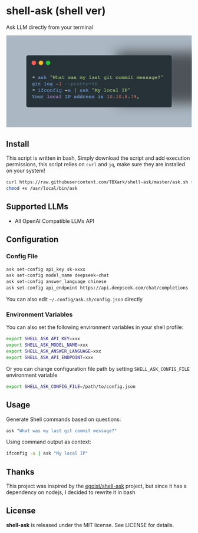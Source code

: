 # shell-ask (shell ver)

Ask LLM directly from your terminal

![](./preview.png)

## Install

This script is written in bash, Simply download the script and add execution permissions, this script relies on `curl` and `jq`, make sure they are installed on your system!

```bash
curl https://raw.githubusercontent.com/TBXark/shell-ask/master/ask.sh > /usr/local/bin/ask
chmod +x /usr/local/bin/ask
```


## Supported LLMs
- All OpenAI Compatible LLMs API

## Configuration

### Config File
```bash
ask set-config api_key sk-xxxx
ask set-config model_name deepseek-chat
ask set-config answer_language chinese
ask set-config api_endpoint https://api.deepseek.com/chat/completions
```

You can also edit `~/.config/ask.sh/config.json` directly

### Environment Variables
You can also set the following environment variables in your shell profile:
```bash
export SHELL_ASK_API_KEY=xxx
export SHELL_ASK_MODEL_NAME=xxx
export SHELL_ASK_ANSWER_LANGUAGE=xxx
export SHELL_ASK_API_ENDPOINT=xxx
```

Or you can change configuration file path by setting `SHELL_ASK_CONFIG_FILE` environment variable

```bash
export SHELL_ASK_CONFIG_FILE=/path/to/config.json
```


## Usage
Generate Shell commands based on questions:
```bash
ask "What was my last git commit message?"
```

Using command output as context:
```bash
ifconfig -a | ask "My local IP"
```

## Thanks
This project was inspired by the [egoist/shell-ask](https://github.com/egoist/shell-ask) project, but since it has a dependency on nodejs, I decided to rewrite it in bash

## License
**shell-ask** is released under the MIT license. See LICENSE for details.
